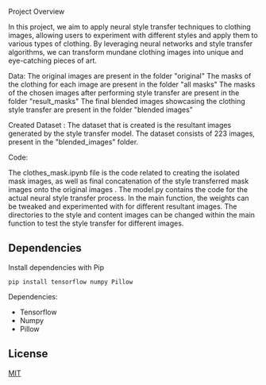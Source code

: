 Project Overview

In this project, we aim to apply neural style transfer techniques to clothing images, allowing users to experiment with different styles and apply them to various types of clothing. By leveraging neural networks and style transfer algorithms, we can transform mundane clothing images into unique and eye-catching pieces of art. 

Data: 
The original images are present in the folder "original"
The masks of the clothing for each image are present in the folder "all masks"
The masks of the chosen images after performing style transfer are present in the folder "result_masks"
The final blended images showcasing the clothing style transfer are present in the folder "blended images"   

Created Dataset : 
The dataset that is created is the resultant images generated by the style transfer model. The dataset consists of 223 images, present in the "blended_images" folder. 

Code: 

The clothes_mask.ipynb file is the code related to creating the isolated mask images, as well as final concatenation of the style transferred mask images onto the original images . 
The model.py contains the code for the actual neural style transfer process. 
In the main function, the weights can be tweaked and experimented with for different resultant images. 
The directories to the style and content images can be changed within the main function to test the style transfer for different images. 

## Dependencies

Install dependencies with Pip

`pip install tensorflow numpy Pillow`

Dependencies:

- Tensorflow
- Numpy
- Pillow

## License

[MIT](https://choosealicense.com/licenses/mit/)
